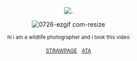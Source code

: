 <p align="center"

![.](https://komarev.com/ghpvc/?username=itarinn&color=999999&label=people)

<p align="center"


![0726-ezgif com-resize](https://github.com/user-attachments/assets/417ebde0-3a62-431b-9e9a-3e1d5d02a178)


<p align="center"

<sub>hi i am a wildlife photographer and i took this video</sub> 

<p align="center"



<p align="center"

<sub>[STRAWPAGE](https://angelshots.straw.page)ㅤ[ATA](https://5pawn.atabook.org)</sub>

</p
